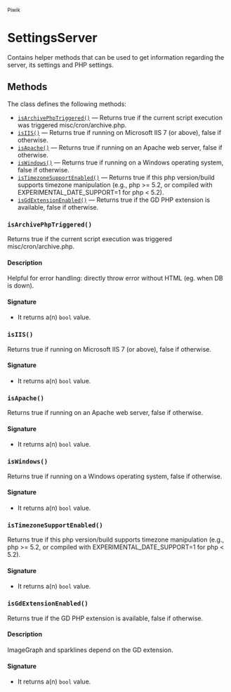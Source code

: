 <small>Piwik</small>

SettingsServer
==============

Contains helper methods that can be used to get information regarding the server, its settings and PHP settings.


Methods
-------

The class defines the following methods:

- [`isArchivePhpTriggered()`](#isarchivephptriggered) &mdash; Returns true if the current script execution was triggered misc/cron/archive.php.
- [`isIIS()`](#isiis) &mdash; Returns true if running on Microsoft IIS 7 (or above), false if otherwise.
- [`isApache()`](#isapache) &mdash; Returns true if running on an Apache web server, false if otherwise.
- [`isWindows()`](#iswindows) &mdash; Returns true if running on a Windows operating system, false if otherwise.
- [`isTimezoneSupportEnabled()`](#istimezonesupportenabled) &mdash; Returns true if this php version/build supports timezone manipulation (e.g., php >= 5.2, or compiled with EXPERIMENTAL_DATE_SUPPORT=1 for php < 5.2).
- [`isGdExtensionEnabled()`](#isgdextensionenabled) &mdash; Returns true if the GD PHP extension is available, false if otherwise.

<a name="isarchivephptriggered" id="isarchivephptriggered"></a>
### `isArchivePhpTriggered()`

Returns true if the current script execution was triggered misc/cron/archive.php.

#### Description

Helpful for error handling: directly throw error without HTML (eg. when DB is down).

#### Signature

- It returns a(n) `bool` value.

<a name="isiis" id="isiis"></a>
### `isIIS()`

Returns true if running on Microsoft IIS 7 (or above), false if otherwise.

#### Signature

- It returns a(n) `bool` value.

<a name="isapache" id="isapache"></a>
### `isApache()`

Returns true if running on an Apache web server, false if otherwise.

#### Signature

- It returns a(n) `bool` value.

<a name="iswindows" id="iswindows"></a>
### `isWindows()`

Returns true if running on a Windows operating system, false if otherwise.

#### Signature

- It returns a(n) `bool` value.

<a name="istimezonesupportenabled" id="istimezonesupportenabled"></a>
### `isTimezoneSupportEnabled()`

Returns true if this php version/build supports timezone manipulation (e.g., php >= 5.2, or compiled with EXPERIMENTAL_DATE_SUPPORT=1 for php < 5.2).

#### Signature

- It returns a(n) `bool` value.

<a name="isgdextensionenabled" id="isgdextensionenabled"></a>
### `isGdExtensionEnabled()`

Returns true if the GD PHP extension is available, false if otherwise.

#### Description

ImageGraph and sparklines depend on the GD extension.

#### Signature

- It returns a(n) `bool` value.

